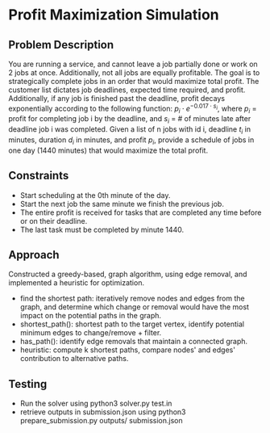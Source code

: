 # Profit Maximization Simulation

## Problem Description
You are running a service, and cannot leave a job partially done or work on 2 jobs at once. Additionally, not all jobs are equally profitable. The goal is to strategically complete jobs in an order that would maximize total profit. The customer list dictates job deadlines, expected time required, and profit. Additionally, if any job is finished past the deadline, profit decays exponentially according to the following function: $p_{i} \cdot e^{-0.017 \cdot s_{i}}$, where $p_{i}$ = profit for completing job i by the deadline, and $s_{i}$ = # of minutes late after deadline job i was completed. Given a list of n jobs with id i, deadline $t_{i}$ in minutes, duration $d_{i}$ in minutes, and profit $p_{i}$, provide a schedule of jobs in one day (1440 minutes) that would maximize the total profit.

## Constraints
- Start scheduling at the 0th minute of the day.
- Start the next job the same minute we finish the previous job.
- The entire profit is received for tasks that are completed any time before or on their deadline.
- The last task must be completed by minute 1440.

## Approach
Constructed a greedy-based, graph algorithm, using edge removal, and implemented a heuristic for optimization.
- find the shortest path: iteratively remove nodes and edges from the graph, and determine which change or removal would have the most impact on the potential paths in the graph.
- shortest_path(): shortest path to the target vertex, identify potential minimum edges to change/remove + filter.
- has_path(): identify edge removals that maintain a connected graph.
- heuristic: compute k shortest paths, compare nodes' and edges' contribution to alternative paths.

## Testing
- Run the solver using python3 solver.py test.in
- retrieve outputs in submission.json using python3 prepare_submission.py outputs/ submission.json
